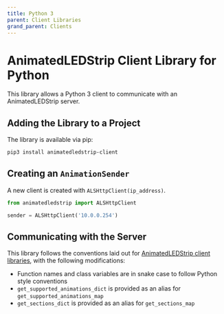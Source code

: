 ```yaml
---
title: Python 3
parent: Client Libraries
grand_parent: Clients
---
```


# AnimatedLEDStrip Client Library for Python

This library allows a Python 3 client to communicate with an AnimatedLEDStrip server.

## Adding the Library to a Project

The library is available via pip:

```bash
pip3 install animatedledstrip-client
```

## Creating an `AnimationSender`

A new client is created with `ALSHttpClient(ip_address)`.

```python
from animatedledstrip import ALSHttpClient

sender = ALSHttpClient('10.0.0.254')
```

## Communicating with the Server

This library follows the conventions laid out for [AnimatedLEDStrip client libraries](/clients/client-libraries), with the following modifications:

- Function names and class variables are in snake case to follow Python style conventions
- `get_supported_animations_dict` is provided as an alias for `get_supported_animations_map`
- `get_sections_dict` is provided as an alias for `get_sections_map`
